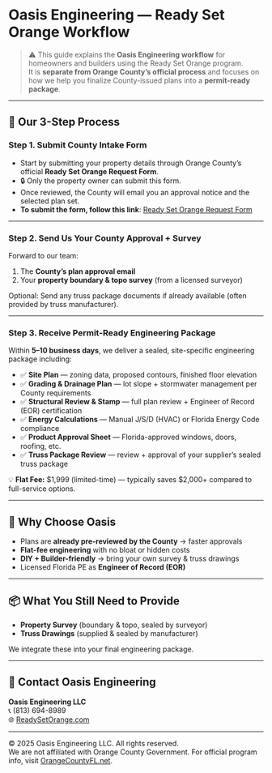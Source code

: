 # Oasis Engineering — Ready Set Orange Workflow

> ⚠️ This guide explains the **Oasis Engineering workflow** for homeowners and builders using the Ready Set Orange program.  
> It is **separate from Orange County’s official process** and focuses on how we help you finalize County-issued plans into a **permit-ready package**.

---

## 🚀 Our 3-Step Process

### Step 1. Submit County Intake Form  
- Start by submitting your property details through Orange County’s official **Ready Set Orange Request Form**.  
- 🔒 Only the property owner can submit this form.  
- Once reviewed, the County will email you an approval notice and the selected plan set.  
- **To submit the form, follow this link**: [Ready Set Orange Request Form](https://www.ocfl.net/PlanningDevelopment/ReadySetOrange.aspx)
---

### Step 2. Send Us Your County Approval + Survey  
Forward to our team:  
1. The **County’s plan approval email**  
2. Your **property boundary & topo survey** (from a licensed surveyor)  

Optional: Send any truss package documents if already available (often provided by truss manufacturer).  

---

### Step 3. Receive Permit-Ready Engineering Package  
Within **5–10 business days**, we deliver a sealed, site-specific engineering package including:  

- ✅ **Site Plan** — zoning data, proposed contours, finished floor elevation  
- ✅ **Grading & Drainage Plan** — lot slope + stormwater management per County requirements  
- ✅ **Structural Review & Stamp** — full plan review + Engineer of Record (EOR) certification  
- ✅ **Energy Calculations** — Manual J/S/D (HVAC) or Florida Energy Code compliance  
- ✅ **Product Approval Sheet** — Florida-approved windows, doors, roofing, etc.  
- ✅ **Truss Package Review** — review + approval of your supplier’s sealed truss package  

💡 **Flat Fee:** $1,999 (limited-time) — typically saves $2,000+ compared to full-service options.  

---

## 🧠 Why Choose Oasis

- Plans are **already pre-reviewed by the County** → faster approvals  
- **Flat-fee engineering** with no bloat or hidden costs  
- **DIY + Builder-friendly** → bring your own survey & truss drawings  
- Licensed Florida PE as **Engineer of Record (EOR)**  

---

## 📦 What You Still Need to Provide

- **Property Survey** (boundary & topo, sealed by surveyor)  
- **Truss Drawings** (supplied & sealed by manufacturer)  

We integrate these into your final engineering package.  

---

## 📍 Contact Oasis Engineering

**Oasis Engineering LLC**  
📞 (813) 694-8989  
🌐 [ReadySetOrange.com](https://readysetorange.com)  

---

© 2025 Oasis Engineering LLC. All rights reserved.  
We are not affiliated with Orange County Government. For official program info, visit [OrangeCountyFL.net](https://www.orangecountyfl.net).  

